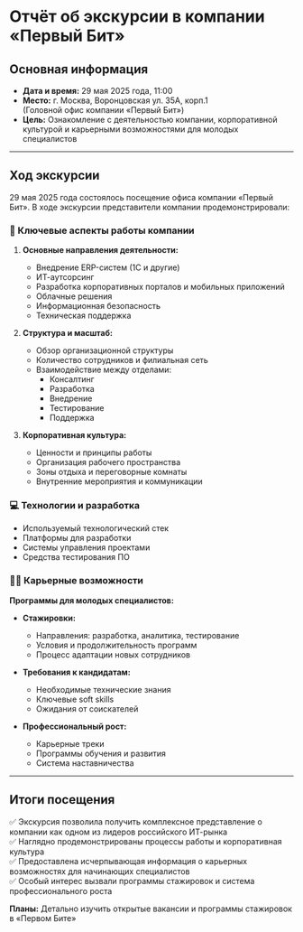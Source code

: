 # Отчёт об экскурсии в компании «Первый Бит»

## Основная информация
- **Дата и время:** 29 мая 2025 года, 11:00
- **Место:** г. Москва, Воронцовская ул. 35А, корп.1  
  (Головной офис компании «Первый Бит»)
- **Цель:** Ознакомление с деятельностью компании, корпоративной культурой и карьерными возможностями для молодых специалистов

---

## Ход экскурсии
29 мая 2025 года состоялось посещение офиса компании «Первый Бит». В ходе экскурсии представители компании продемонстрировали:

### 🏢 Ключевые аспекты работы компании
1. **Основные направления деятельности:**
   - Внедрение ERP-систем (1С и другие)
   - ИТ-аутсорсинг
   - Разработка корпоративных порталов и мобильных приложений
   - Облачные решения
   - Информационная безопасность
   - Техническая поддержка

2. **Структура и масштаб:**
   - Обзор организационной структуры
   - Количество сотрудников и филиальная сеть
   - Взаимодействие между отделами:
     - Консалтинг
     - Разработка
     - Внедрение
     - Тестирование
     - Поддержка

3. **Корпоративная культура:**
   - Ценности и принципы работы
   - Организация рабочего пространства
   - Зоны отдыха и переговорные комнаты
   - Внутренние мероприятия и коммуникации

### 💻 Технологии и разработка
- Используемый технологический стек
- Платформы для разработки
- Системы управления проектами
- Средства тестирования ПО

### 👨‍💻 Карьерные возможности
**Программы для молодых специалистов:**
- **Стажировки:**
  - Направления: разработка, аналитика, тестирование
  - Условия и продолжительность программ
  - Процесс адаптации новых сотрудников
  
- **Требования к кандидатам:**
  - Необходимые технические знания
  - Ключевые soft skills
  - Ожидания от соискателей

- **Профессиональный рост:**
  - Карьерные треки
  - Программы обучения и развития
  - Система наставничества

---

## Итоги посещения
✅ Экскурсия позволила получить комплексное представление о компании как одном из лидеров российского ИТ-рынка  
✅ Наглядно продемонстрированы процессы работы и корпоративная культура  
✅ Предоставлена исчерпывающая информация о карьерных возможностях для начинающих специалистов  
✅ Особый интерес вызвали программы стажировок и система профессионального роста  

**Планы:** Детально изучить открытые вакансии и программы стажировок в «Первом Бите»

